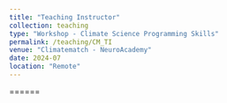 ```yaml
---
title: "Teaching Instructor"
collection: teaching
type: "Workshop - Climate Science Programming Skills"
permalink: /teaching/CM_TI
venue: "Climatematch - NeuroAcademy"
date: 2024-07
location: "Remote"
---
```



======
